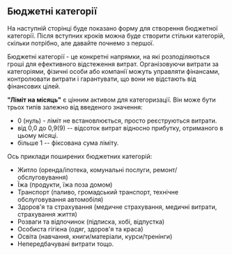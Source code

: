 ## Бюджетні категорії

На наступній сторінці буде показано форму для створення бюджетної категорії. 
Після вступних кроків можна буде створити стільки категорій, скільки потрібно, але давайте почнемо з першої. 

Бюджетні категорії - це конкретні напрямки, на які розподіляються гроші для ефективного відстеження витрат. 
Організовуючи витрати за категоріями, фізичні особи або компанії можуть управляти фінансами, контролювати витрати 
і гарантувати, що вони не відстають від фінансових цілей.

**"Ліміт на місяць"** є цінним активом для категоризації. Він може бути трьох типів залежно від введеного значення:
- 0 (нуль) - ліміт не встановлюється, просто реєструються витрати.
- від 0,0 до 0,9(9) -- відсоток витрат відносно прибутку, отриманого в цьому місяці.
- більше 1 -- фіксована сума ліміту.

Ось приклади поширених бюджетних категорій:
- Житло (оренда/іпотека, комунальні послуги, ремонт/обслуговування)
- Їжа (продукти, їжа поза домом)
- Транспорт (паливо, громадський транспорт, технічне обслуговування автомобіля)
- Здоров'я та страхування (медичне страхування, медичні витрати, страхування життя)
- Розваги та відпочинок (підписка, хобі, відпустка)
- Особиста гігієна (одяг, здоров'я та краса)
- Освіта (навчання, книги/матеріали, курси/тренінги)
- Непередбачувані витрати
тощо.
